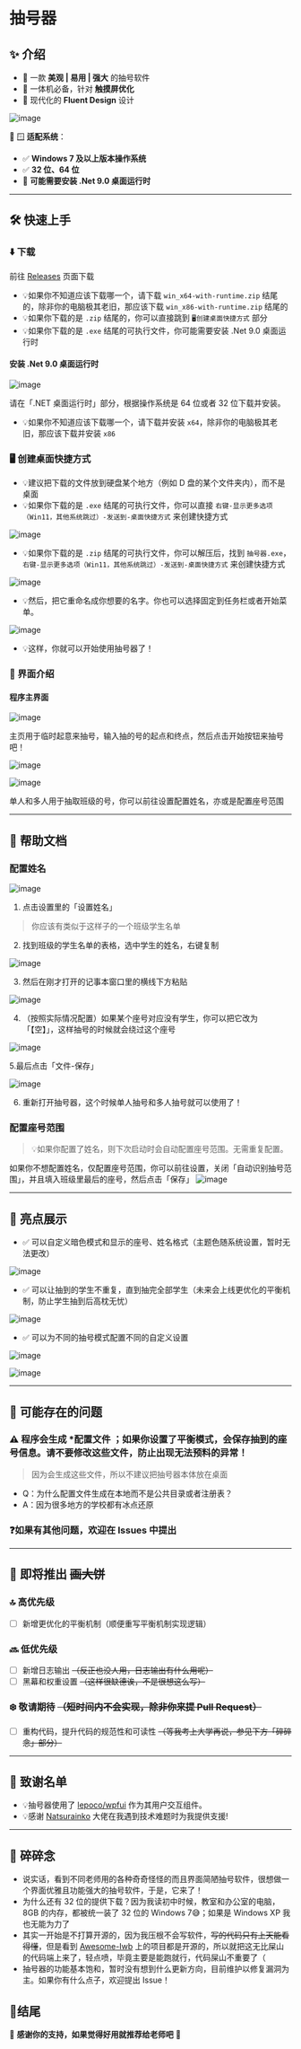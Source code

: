 # 抽号器


## ✨ 介绍

- 📌 一款 **美观 | 易用 | 强大** 的抽号软件
- 📌 一体机必备，针对 **触摸屏优化**
- 📌 现代化的 **Fluent Design** 设计

![image](https://github.com/user-attachments/assets/9237f4df-c18e-4015-8b0b-a8d032880676)


🔹 🪟 **适配系统**：

- ✅ **Windows 7 及以上版本操作系统**
- ✅ **32 位、64 位**
- 🚧 **可能需要安装 .Net 9.0 桌面运行时**

---

## 🛠 快速上手

### ⬇️ 下载
前往 [Releases](https://github.com/LuoYunXi0407/Rand/releases/) 页面下载
- 💡如果你不知道应该下载哪一个，请下载 `win_x64-with-runtime.zip` 结尾的，除非你的电脑极其老旧，那应该下载 `win_x86-with-runtime.zip` 结尾的
- 💡如果你下载的是 `.zip` 结尾的，你可以直接跳到 `🖥️创建桌面快捷方式` 部分
- 💡如果你下载的是 `.exe` 结尾的可执行文件，你可能需要安装 .Net 9.0 桌面运行时

#### 安装 .Net 9.0 桌面运行时
![image](https://github.com/user-attachments/assets/53479542-8cc4-4f3f-a2c6-39b4079fdae9)

请在「.NET 桌面运行时」部分，根据操作系统是 64 位或者 32 位下载并安装。
- 💡如果你不知道应该下载哪一个，请下载并安装 `x64`，除非你的电脑极其老旧，那应该下载并安装 `x86`

### 🖥️ 创建桌面快捷方式
- 💡建议把下载的文件放到硬盘某个地方（例如 D 盘的某个文件夹内），而不是桌面
- 💡如果你下载的是 `.exe` 结尾的可执行文件，你可以直接 `右键-显示更多选项（Win11，其他系统跳过）-发送到-桌面快捷方式` 来创建快捷方式
  
![image](https://github.com/user-attachments/assets/a28798ad-85fb-4bab-88c2-5f495e0a7ec3)



- 💡如果你下载的是 `.zip` 结尾的可执行文件，你可以解压后，找到 `抽号器.exe`，`右键-显示更多选项（Win11，其他系统跳过）-发送到-桌面快捷方式` 来创建快捷方式

![image](https://github.com/user-attachments/assets/6d92d963-badf-48a6-b408-254c77016e73)

- 💡然后，把它重命名成你想要的名字。你也可以选择固定到任务栏或者开始菜单。

![image](https://github.com/user-attachments/assets/9b9dd3ad-010c-43a5-96dc-3de194f59d3f)



- 💡这样，你就可以开始使用抽号器了！

### 👋 界面介绍

#### 程序主界面

![image](https://github.com/user-attachments/assets/7529250d-8d2e-4699-b525-d7828fb5beeb)

主页用于临时起意来抽号，输入抽的号的起点和终点，然后点击开始按钮来抽号吧！

![image](https://github.com/user-attachments/assets/d9dcd31e-6851-44bf-8d6e-b1ecade23365)

![image](https://github.com/user-attachments/assets/9fb6c113-50dd-4053-a268-d558dac5fcf0)

单人和多人用于抽取班级的号，你可以前往设置配置姓名，亦或是配置座号范围


---

## 🔧 帮助文档

### 配置姓名

![image](https://github.com/user-attachments/assets/39908104-9c0a-4f59-9ea8-2bdaa36571b4)

1. 点击设置里的「设置姓名」
> 你应该有类似于这样子的一个班级学生名单
2. 找到班级的学生名单的表格，选中学生的姓名，右键复制

![image](https://github.com/user-attachments/assets/17f3c24e-05bf-4bb9-ac41-593a79eeade0)

3. 然后在刚才打开的记事本窗口里的横线下方粘贴

![image](https://github.com/user-attachments/assets/fa75167a-595d-4efb-b74b-dc470489d2a0)

4. （按照实际情况配置）如果某个座号对应没有学生，你可以把它改为「【空】」，这样抽号的时候就会绕过这个座号

![image](https://github.com/user-attachments/assets/c886d0ce-4eb0-4150-a8c9-6770ce864a69)

5.最后点击「文件-保存」

![image](https://github.com/user-attachments/assets/4663876a-4f90-454c-9f6c-2450299af417)

6. 重新打开抽号器，这个时候单人抽号和多人抽号就可以使用了！

### 配置座号范围
> 💡如果你配置了姓名，则下次启动时会自动配置座号范围。无需重复配置。

如果你不想配置姓名，仅配置座号范围，你可以前往设置，关闭「自动识别抽号范围」，并且填入班级里最后的座号，然后点击「保存」
![image](https://github.com/user-attachments/assets/f646fed5-a4b7-4eaf-8807-2817ab691f90)


---

## 🌟 亮点展示

- ✅ 可以自定义暗色模式和显示的座号、姓名格式（主题色随系统设置，暂时无法更改）

![image](https://github.com/user-attachments/assets/7c3c09a0-66fe-4fcb-9b1c-8f31c2a552e3)


- ✅ 可以让抽到的学生不重复，直到抽完全部学生（未来会上线更优化的平衡机制，防止学生抽到后高枕无忧）

![image](https://github.com/user-attachments/assets/a5ea23f6-feb3-474f-a9bf-8b858faa0d65)


- ✅ 可以为不同的抽号模式配置不同的自定义设置

![image](https://github.com/user-attachments/assets/502eaaac-c47f-40fb-b427-f4e472a893f2)

![image](https://github.com/user-attachments/assets/bf4fa15f-a1ea-495b-a924-f6f91192387c)



---

## 🚨 可能存在的问题

### ⚠️ 程序会生成 ***配置文件** ；如果你设置了平衡模式，会保存抽到的座号信息。请不要修改这些文件，防止出现无法预料的异常！
> 因为会生成这些文件，所以不建议把抽号器本体放在桌面

- Q：为什么配置文件生成在本地而不是公共目录或者注册表？
- A：因为很多地方的学校都有冰点还原

### ❓如果有其他问题，欢迎在 Issues 中提出

---

## 🍕 即将推出 ~~画大饼~~

### 🔝 高优先级

- [ ] 新增更优化的平衡机制（顺便重写平衡机制实现逻辑）

### 🔜 低优先级
- [ ] 新增日志输出 ~~（反正也没人用，日志输出有什么用呢）~~
- [ ] 黑幕和权重设置 ~~（这样很缺德诶，不是很想这么写）~~

### ❄️ 敬请期待 ~~（短时间内不会实现，除非你来提 Pull Request）~~
- [ ] 重构代码，提升代码的规范性和可读性 ~~（等我考上大学再说，参见下方「碎碎念」部分）~~

---

## 🙏 致谢名单

- 💡抽号器使用了 [lepoco/wpfui](https://github.com/lepoco/wpfui) 作为其用户交互组件。
- 💡感谢 [Natsurainko](https://github.com/natsurainko) 大佬在我遇到技术难题时为我提供支援!


---

## 📢 碎碎念

- 说实话，看到不同老师用的各种奇奇怪怪的而且界面简陋抽号软件，很想做一个界面优雅且功能强大的抽号软件，于是，它来了！
- 为什么还有 32 位的提供下载？因为我读初中时候，教室和办公室的电脑，8GB 的内存，都被统一装了 32 位的 Windows 7😅；如果是 Windows XP 我也无能为力了
- 其实一开始是不打算开源的，因为我压根不会写软件，~~写的代码只有上天能看得懂~~，但是看到 [Awesome-Iwb](https://github.com/Awesome-Iwb/Awesome-Iwb) 上的项目都是开源的，所以就把这无比屎山的代码端上来了，轻点喷，毕竟主要是能跑就行，代码屎山不重要了（
- 抽号器的功能基本饱和，暂时没有想到什么更新方向，目前维护以修复漏洞为主。如果你有什么点子，欢迎提出 Issue！

## 🎉结尾

💖 **感谢你的支持，如果觉得好用就推荐给老师吧** 🚀
